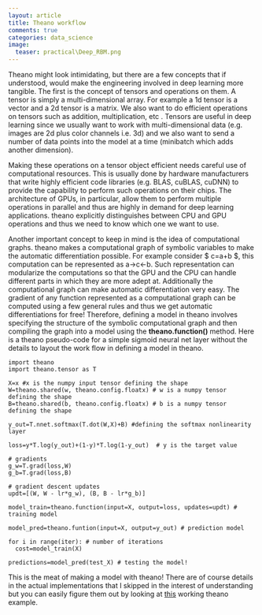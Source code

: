 ```yaml
---
layout: article
title: Theano workflow
comments: true
categories: data_science
image:
  teaser: practical\Deep_RBM.png
---
```


Theano might look intimidating, but there are a few concepts that if understood, would make the engineering involved in deep learning more tangible. The first is the concept of tensors and operations on them. A tensor is simply a multi-dimensional array. For example a 1d tensor is a vector and a 2d tensor is a matrix. We also want to do efficient operations on tensors such as addition, multiplication, etc . Tensors are useful in deep learning since we usually want to work with multi-dimensional data (e.g. images are 2d plus color channels i.e. 3d) and we also want to send a number of data points into the model at a time (minibatch which adds another dimension). 

Making these operations on a tensor object efficient needs careful use of computational resources. This is usually done by hardware manufacturers that write highly efficient code libraries (e.g. BLAS, cuBLAS, cuDNN) to provide the capability to perform such operations on their chips. The architecture of GPUs, in particular, allow them to perform multiple operations in parallel and thus are highly in demand for deep learning applications. theano explicitly distinguishes between CPU and GPU operations and thus we need to know which one we want to use. 

Another important concept to keep in mind is the idea of computational graphs. theano makes a computational graph of symbolic variables to make the automatic differentiation possible. For example consider $ c=a+b $, this computation can be represented as a->c<-b. Such representation can modularize the computations so that the GPU and the CPU can handle different parts in which they are more adept at. Additionally the computational graph can make automatic differentiation very easy. The gradient of any function represented as a computational graph can be computed using a few general rules and thus we get automatic differentiations for free! Therefore, defining a model in theano involves specifying the structure of the symbolic computational graph and then compiling the graph into a model using the **theano.function()** method. Here is a theano pseudo-code for a simple sigmoid neural net layer without the details to  layout the work flow in defining a model in theano.

```
import theano 
import theano.tensor as T

X=x #x is the numpy input tensor defining the shape
W=theano.shared(w, theano.config.floatx) # w is a numpy tensor defining the shape
B=theano.shared(b, theano.config.floatx) # b is a numpy tensor defining the shape

y_out=T.nnet.softmax(T.dot(W,X)+B) #defining the softmax nonlinearity layer

loss=y*T.log(y_out)+(1-y)*T.log(1-y_out)  # y is the target value

# gradients
g_w=T.grad(loss,W)
g_b=T.grad(loss,B)

# gradient descent updates
updt=[(W, W - lr*g_w), (B, B - lr*g_b)]

model_train=theano.function(input=X, output=loss, updates=updt) # training model

model_pred=theano.funtion(input=X, output=y_out) # prediction model

for i in range(iter): # number of iterations
  cost=model_train(X)

predictions=model_pred(test_X) # testing the model!

```

This is the meat of making a model with theano! There are of course details in the actual implementations that I skipped in the interest of understanding but you can easily figure them out by looking at [this](http://deeplearning.net/tutorial/logreg.html) working theano example.